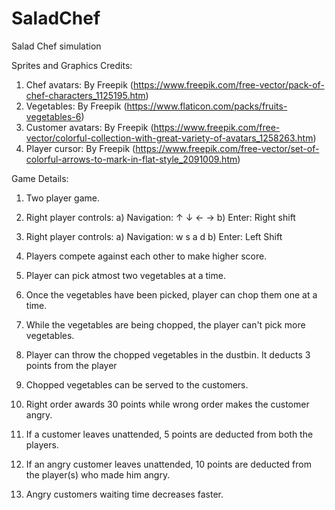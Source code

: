 # SaladChef
Salad Chef simulation

Sprites and Graphics Credits:
1) Chef avatars: By Freepik (https://www.freepik.com/free-vector/pack-of-chef-characters_1125195.htm)
2) Vegetables: By Freepik (https://www.flaticon.com/packs/fruits-vegetables-6)
2) Customer avatars: By Freepik (https://www.freepik.com/free-vector/colorful-collection-with-great-variety-of-avatars_1258263.htm)
3) Player cursor: By Freepik (https://www.freepik.com/free-vector/set-of-colorful-arrows-to-mark-in-flat-style_2091009.htm)


Game Details:
1) Two player game.
2) Right player controls:
    a) Navigation: ↑ ↓ ← →    b) Enter: Right shift
  
3) Right player controls:
    a) Navigation: w s a d    b) Enter: Left Shift
  
4) Players compete against each other to make higher score.
5) Player can pick atmost two vegetables at a time.
6) Once the vegetables have been picked, player can chop them one at a time.
7) While the vegetables are being chopped, the player can't pick more vegetables.
8) Player can throw the chopped vegetables in the dustbin. It deducts 3 points from the player
9) Chopped vegetables can be served to the customers.
10) Right order awards 30 points while wrong order makes the customer angry.
11) If a customer leaves unattended, 5 points are deducted from both the players.
12) If an angry customer leaves unattended, 10 points are deducted from the player(s) who made him angry.
13) Angry customers waiting time decreases faster.
